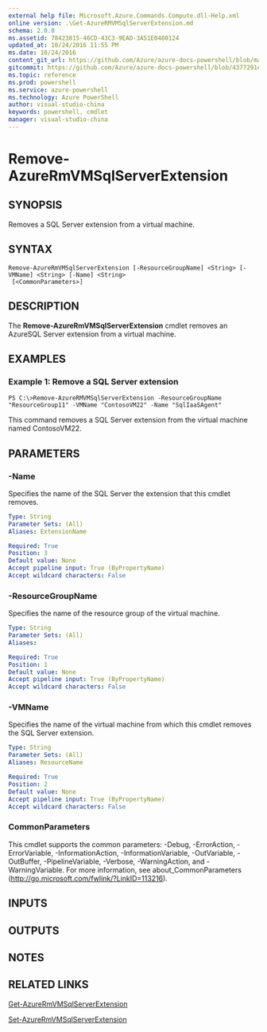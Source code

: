 ```yaml
---
external help file: Microsoft.Azure.Commands.Compute.dll-Help.xml
online version: .\Get-AzureRMVMSqlServerExtension.md
schema: 2.0.0
ms.assetid: 78423815-46CD-43C3-9EAD-3A51E0480124
updated_at: 10/24/2016 11:55 PM
ms.date: 10/24/2016
content_git_url: https://github.com/Azure/azure-docs-powershell/blob/master/azureps-cmdlets-docs/ResourceManager/AzureRM.Compute/v2.1.0/Remove-AzureRMVMSqlServerExtension.md
gitcommit: https://github.com/Azure/azure-docs-powershell/blob/4377291ee360e58e2c1c5d644155daf6a0279055/azureps-cmdlets-docs/ResourceManager/AzureRM.Compute/v2.1.0/Remove-AzureRMVMSqlServerExtension.md
ms.topic: reference
ms.prod: powershell
ms.service: azure-powershell
ms.technology: Azure PowerShell
author: visual-studio-china
keywords: powershell, cmdlet
manager: visual-studio-china
---
```


# Remove-AzureRmVMSqlServerExtension

## SYNOPSIS
Removes a SQL Server extension from a virtual machine.

## SYNTAX

```
Remove-AzureRmVMSqlServerExtension [-ResourceGroupName] <String> [-VMName] <String> [-Name] <String>
 [<CommonParameters>]
```

## DESCRIPTION
The **Remove-AzureRmVMSqlServerExtension** cmdlet removes an AzureSQL Server extension from a virtual machine.

## EXAMPLES

### Example 1: Remove a SQL Server extension
```
PS C:\>Remove-AzureRMVMSqlServerExtension -ResourceGroupName "ResourceGroup11" -VMName "ContosoVM22" -Name "SqlIaaSAgent"
```

This command removes a SQL Server extension from the virtual machine named ContosoVM22.

## PARAMETERS

### -Name
Specifies the name of the SQL Server the extension that this cmdlet removes.

```yaml
Type: String
Parameter Sets: (All)
Aliases: ExtensionName

Required: True
Position: 3
Default value: None
Accept pipeline input: True (ByPropertyName)
Accept wildcard characters: False
```

### -ResourceGroupName
Specifies the name of the resource group of the virtual machine.

```yaml
Type: String
Parameter Sets: (All)
Aliases: 

Required: True
Position: 1
Default value: None
Accept pipeline input: True (ByPropertyName)
Accept wildcard characters: False
```

### -VMName
Specifies the name of the virtual machine from which this cmdlet removes the SQL Server extension.

```yaml
Type: String
Parameter Sets: (All)
Aliases: ResourceName

Required: True
Position: 2
Default value: None
Accept pipeline input: True (ByPropertyName)
Accept wildcard characters: False
```

### CommonParameters
This cmdlet supports the common parameters: -Debug, -ErrorAction, -ErrorVariable, -InformationAction, -InformationVariable, -OutVariable, -OutBuffer, -PipelineVariable, -Verbose, -WarningAction, and -WarningVariable. For more information, see about_CommonParameters (http://go.microsoft.com/fwlink/?LinkID=113216).

## INPUTS

## OUTPUTS

## NOTES

## RELATED LINKS

[Get-AzureRmVMSqlServerExtension](./Get-AzureRMVMSqlServerExtension.md)

[Set-AzureRmVMSqlServerExtension](./Set-AzureRMVMSqlServerExtension.md)


